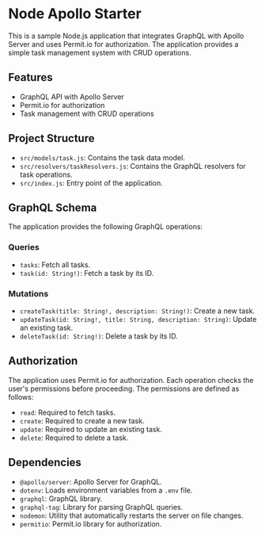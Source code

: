 # Node Apollo Starter

This is a sample Node.js application that integrates GraphQL with Apollo Server and uses Permit.io for authorization. The application provides a simple task management system with CRUD operations.

## Features

- GraphQL API with Apollo Server
- Permit.io for authorization
- Task management with CRUD operations

## Project Structure

- `src/models/task.js`: Contains the task data model.
- `src/resolvers/taskResolvers.js`: Contains the GraphQL resolvers for task operations.
- `src/index.js`: Entry point of the application.

## GraphQL Schema

The application provides the following GraphQL operations:

### Queries

- `tasks`: Fetch all tasks.
- `task(id: String!)`: Fetch a task by its ID.

### Mutations

- `createTask(title: String!, description: String!)`: Create a new task.
- `updateTask(id: String!, title: String, description: String)`: Update an existing task.
- `deleteTask(id: String!)`: Delete a task by its ID.

## Authorization

The application uses Permit.io for authorization. Each operation checks the user's permissions before proceeding. The permissions are defined as follows:

- `read`: Required to fetch tasks.
- `create`: Required to create a new task.
- `update`: Required to update an existing task.
- `delete`: Required to delete a task.

## Dependencies

- `@apollo/server`: Apollo Server for GraphQL.
- `dotenv`: Loads environment variables from a `.env` file.
- `graphql`: GraphQL library.
- `graphql-tag`: Library for parsing GraphQL queries.
- `nodemon`: Utility that automatically restarts the server on file changes.
- `permitio`: Permit.io library for authorization.

